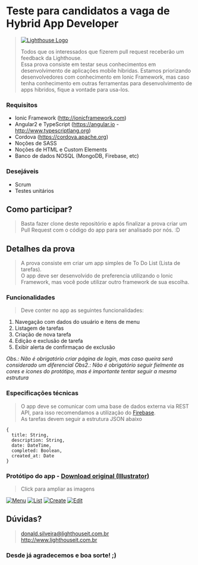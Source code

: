 # Teste para candidatos a vaga de Hybrid App Developer

> [![Lighthouse Logo](http://i.imgur.com/c5f1f6O.png)](http://www.lighthouseit.com.br)
>
> Todos que os interessados que fizerem pull request receberão um feedback da Lighthouse.<br>
> Essa prova consiste em testar seus conhecimentos em desenvolvimento de aplicações mobile hibridas.
> Estamos priorizando desenvolvedores com conhecimento em Ionic Framework, mas caso tenha conhecimento em outras ferramentas para desenvolvimento de apps hibridos, fique a vontade para usa-los.

### Requisitos
- Ionic Framework (http://ionicframework.com)
- Angular2 e TypeScript (https://angular.io - http://www.typescriptlang.org)
- Cordova (https://cordova.apache.org)
- Noções de SASS
- Noções de HTML e Custom Elements
- Banco de dados NOSQL (MongoDB, Firebase, etc)

### Desejáveis
- Scrum
- Testes unitários

## Como participar?
> Basta fazer clone deste repositório e após finalizar a prova criar um Pull Request com o código do app para ser analisado por nós. :D

## Detalhes da prova
> A prova consiste em criar um app simples de To Do List (Lista de tarefas). <br>
> O app deve ser desenvolvido de preferencia utilizando o Ionic Framework, mas você pode utilizar outro framework de sua escolha. <br>

### Funcionalidades
> Deve conter no app as seguintes funcionalidades:

1. Navegação com dados do usuário e itens de menu
1. Listagem de tarefas
2. Criação de nova tarefa
4. Edição e exclusão de tarefa
5. Exibir alerta de confirmaçao de exclusão

*Obs.: Não é obrigatório criar página de login, mas caso queira será considerado um diferencial*
*Obs2.: Não é obrigatório seguir fielmente as cores e icones do protótipo, mas é importante tentar seguir a mesma estrutura*

### Especificações técnicas
> O app deve se comunicar com uma base de dados externa via REST API, para isso recomendamos a utilização do [Firebase](https://firebase.google.com). <br>
> As tarefas devem seguir a estrutura JSON abaixo

```
{
  title: String,
  description: String,
  date: DateTime,
  completed: Boolean,
  created_at: Date
}
```

### Protótipo do app - [Download original (Illustrator)](https://drive.google.com/file/d/0B9Aiq9BEssq0WU5GaVB6dkYzUHM/view?usp=sharing)
> Click para ampliar as imagens <br>

[![Menu](http://i.imgur.com/U443Ore.jpg)](http://i.imgur.com/Zpj5lwj.png)
[![List](http://i.imgur.com/Eb88PkA.jpg)](http://i.imgur.com/0zihnYm.png)
[![Create](http://i.imgur.com/JasdH0X.jpg)](http://i.imgur.com/oiZqAzl.png)
[![Edit](http://i.imgur.com/IY2NR7i.jpg)](http://i.imgur.com/3gGPWFL.png)

## Dúvidas?
> donald.silveira@lighthouseit.com.br <br>
> http://www.lighthouseit.com.br

### Desde já agradecemos e boa sorte! ;)
